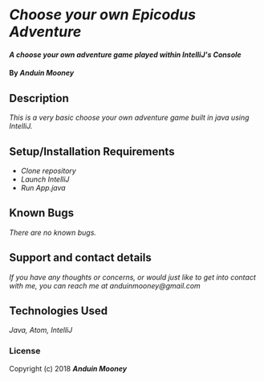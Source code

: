 # _Choose your own Epicodus Adventure_

#### _A choose your own adventure game played within IntelliJ's Console_

#### By _**Anduin Mooney**_

## Description

_This is a very basic choose your own adventure game built in java using IntelliJ._

## Setup/Installation Requirements

* _Clone repository_
* _Launch IntelliJ_
* _Run App.java_

## Known Bugs

_There are no known bugs._

## Support and contact details

_If you have any thoughts or concerns, or would just like to get into contact with me, you can reach me at anduinmooney@gmail.com_

## Technologies Used

_Java, Atom, IntelliJ_

### License


Copyright (c) 2018 **_Anduin Mooney_**
